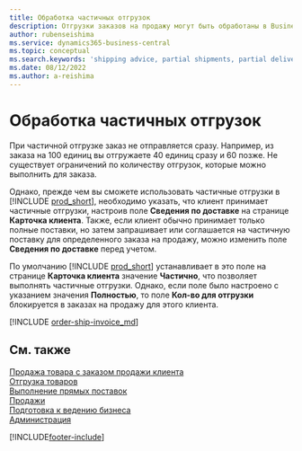 ```yaml
---
title: Обработка частичных отгрузок
description: Отгрузки заказов на продажу могут быть обработаны в Business Central в виде частичных отгрузок с использованием полей Сведения по доставке и Кол-во для отгрузки.
author: rubenseishima
ms.service: dynamics365-business-central
ms.topic: conceptual
ms.search.keywords: 'shipping advice, partial shipments, partial deliveries, trade, customer sales order'
ms.date: 08/12/2022
ms.author: a-reishima
---
```

# <a name="process-partial-shipments"></a>Обработка частичных отгрузок

При частичной отгрузке заказ не отправляется сразу. Например, из заказа на 100 единиц вы отгружаете 40 единиц сразу и 60 позже. Не существует ограничений по количеству отгрузок, которые можно выполнить для заказа.

Однако, прежде чем вы сможете использовать частичные отгрузки в [!INCLUDE [prod_short](includes/prod_short.md)], необходимо указать, что клиент принимает частичные отгрузки, настроив поле **Сведения по доставке** на странице **Карточка клиента**. Также, если клиент обычно принимает только полные поставки, но затем запрашивает или соглашается на частичную поставку для определенного заказа на продажу, можно изменить поле **Сведения по доставке** перед учетом.

По умолчанию [!INCLUDE [prod_short](includes/prod_short.md)] устанавливает в это поле на странице **Карточка клиента** значение **Частично**, что позволяет выполнять частичные отгрузки. Однако, если поле было настроено с указанием значения **Полностью**, то поле **Кол-во для отгрузки** блокируется в заказах на продажу для этого клиента.

[!INCLUDE [order-ship-invoice_md](includes/order-ship-invoice.md)]

## <a name="see-also"></a>См. также

[Продажа товара с заказом продажи клиента](sales-how-sell-products.md)  
[Отгрузка товаров](warehouse-how-ship-items.md)  
[Выполнение прямых поставок](sales-how-drop-shipment.md)  
[Продажи](sales-manage-sales.md)  
[Подготовка к ведению бизнеса](ui-get-ready-business.md)  
[Администрация](admin-setup-and-administration.md)  

[!INCLUDE[footer-include](includes/footer-banner.md)]
